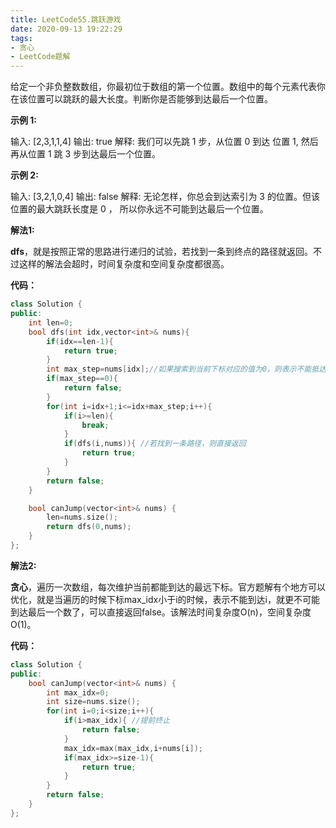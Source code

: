 ```yaml
---
title: LeetCode55.跳跃游戏
date: 2020-09-13 19:22:29
tags:
- 贪心
- LeetCode题解
---
```


给定一个非负整数数组，你最初位于数组的第一个位置。数组中的每个元素代表你在该位置可以跳跃的最大长度。判断你是否能够到达最后一个位置。

<!-- more -->

**示例 1:**

输入: [2,3,1,1,4]
输出: true
解释: 我们可以先跳 1 步，从位置 0 到达 位置 1, 然后再从位置 1 跳 3 步到达最后一个位置。

**示例 2:**

输入: [3,2,1,0,4]
输出: false
解释: 无论怎样，你总会到达索引为 3 的位置。但该位置的最大跳跃长度是 0 ， 所以你永远不可能到达最后一个位置。



**解法1:**

**dfs**，就是按照正常的思路进行递归的试验，若找到一条到终点的路径就返回。不过这样的解法会超时，时间复杂度和空间复杂度都很高。

**代码：**

```cpp
class Solution {
public:
    int len=0;
    bool dfs(int idx,vector<int>& nums){
        if(idx==len-1){
            return true;
        }
        int max_step=nums[idx];//如果搜索到当前下标对应的值为0，则表示不能抵达最后一个数
        if(max_step==0){
            return false;
        }   
        for(int i=idx+1;i<=idx+max_step;i++){
            if(i>=len){
                break;
            }
            if(dfs(i,nums)){ //若找到一条路径，则直接返回
                return true;
            }
        }
        return false;
    }

    bool canJump(vector<int>& nums) {
        len=nums.size();
        return dfs(0,nums);
    }
};
```



**解法2:**

**贪心**，遍历一次数组，每次维护当前都能到达的最远下标。官方题解有个地方可以优化，就是当遍历的时候下标max_idx小于i的时候，表示不能到达i，就更不可能到达最后一个数了，可以直接返回false。该解法时间复杂度O(n)，空间复杂度O(1)。

**代码：**

```cpp
class Solution {
public:
    bool canJump(vector<int>& nums) {
        int max_idx=0;
        int size=nums.size();
        for(int i=0;i<size;i++){
            if(i>max_idx){ //提前终止
                return false;
            }
            max_idx=max(max_idx,i+nums[i]);
            if(max_idx>=size-1){
                return true;
            }
        }
        return false;
    }
};
```

